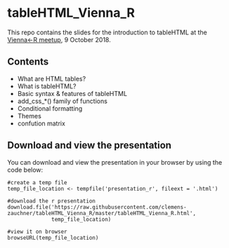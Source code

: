 # tableHTML_Vienna_R

This repo contains the slides for the introduction to tableHTML at the [Vienna<-R meetup](https://www.meetup.com/ViennaR/events/254963320/), 9 October 2018.

## Contents 

- What are HTML tables?
- What is tableHTML?
- Basic syntax & features of tableHTML
- add_css_\*() family of functions
- Conditional formatting
- Themes
- confution matrix

## Download and view the presentation

You can download and view the presentation in your browser by using the code below:

```
#create a temp file
temp_file_location <- tempfile('presentation_r', fileext = '.html')

#download the r presentation
download.file('https://raw.githubusercontent.com/clemens-zauchner/tableHTML_Vienna_R/master/tableHTML_Vienna_R.html',
              temp_file_location)

#view it on browser
browseURL(temp_file_location)
```
